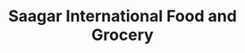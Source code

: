 ---
title: "Saagar International Food and Grocery"
url: /kirkland/saagar-international-food-and-grocery/
shop: Allgemein
---